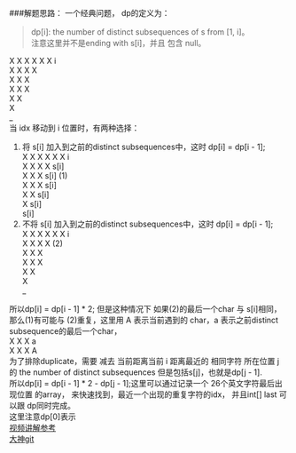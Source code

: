 ###解题思路：
一个经典问题， dp的定义为：
>dp[i]: the number of distinct subsequences of s from [1, i]。  
> 注意这里并不是ending with s[i]，并且 包含 null。

X X X X X X i  
X X X X  
X X X  
X X X  
X X  
X  
_  
当 idx 移动到 i 位置时，有两种选择：
1. 将 s[i] 加入到之前的distinct subsequences中，这时 dp[i] = dp[i - 1];  
   X X X X X X i  
   X X X X s[i]   
   X X X s[i]  (1)  
   X X X s[i]  
   X X s[i]  
   X s[i]  
   s[i]
2. 不将 s[i] 加入到之前的distinct subsequences中，这时 dp[i] = dp[i - 1];  
   X X X X X X i  
   X X X X  (2)  
   X X X  
   X X X  
   X X  
   X  
   _

所以dp[i] = dp[i - 1] * 2; 但是这种情况下 如果(2)的最后一个char 与 s[i]相同，那么(1)有可能与
(2)重复，这里用 A 表示当前遇到的 char，a 表示之前distinct subsequence的最后一个char，  
X X X a  
X X X A  
为了排除duplicate，需要 减去 当前距离当前 i 距离最近的 相同字符 所在位置 j 的 the number of
distinct subsequences 但是包括s[j]，也就是dp[j - 1].  
所以dp[i] = dp[i - 1] * 2 - dp[j - 1];这里可以通过记录一个 26个英文字符最后出现位置 的array，
来快速找到，最近一个出现的重复字符的idx， 并且int[] last 可以跟 dp同时完成。  
这里注意dp[0]表示  
[视频讲解参考](https://www.youtube.com/watch?v=boT3gkVPlH4)  
[大神git](https://github.com/wisdompeak/LeetCode/tree/master/Dynamic_Programming/940.Distinct-Subsequences-II)